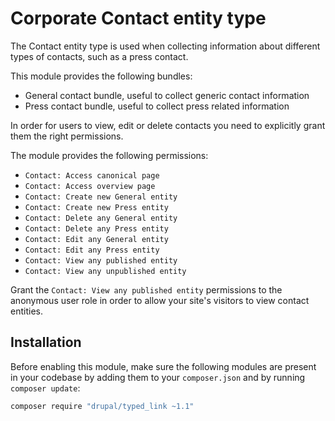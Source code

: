 # Corporate Contact entity type

The Contact entity type is used when collecting information about different types of contacts,
such as a press contact.

This module provides the following bundles:

- General contact bundle, useful to collect generic contact information
- Press contact bundle, useful to collect press related information

In order for users to view, edit or delete contacts you need to explicitly grant them the right permissions.

The module provides the following permissions:

- `Contact: Access canonical page`
- `Contact: Access overview page`
- `Contact: Create new General entity`
- `Contact: Create new Press entity`
- `Contact: Delete any General entity`
- `Contact: Delete any Press entity`
- `Contact: Edit any General entity`
- `Contact: Edit any Press entity`
- `Contact: View any published entity`
- `Contact: View any unpublished entity`

Grant the `Contact: View any published entity` permissions to the anonymous user role in order to allow your
site's visitors to view contact entities.

## Installation

Before enabling this module, make sure the following modules are present in your codebase by adding them to your
`composer.json` and by running `composer update`:

```bash
composer require "drupal/typed_link ~1.1"
```
